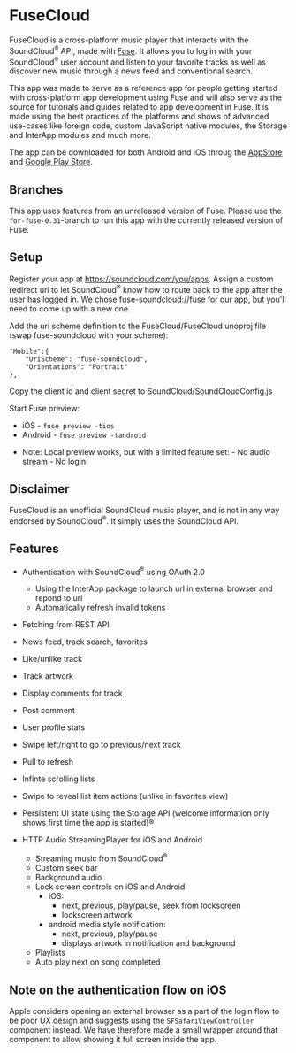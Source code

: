 # FuseCloud

FuseCloud is a cross-platform music player that interacts with the SoundCloud<sup>®</sup> API, made with [Fuse](https://www.fusetools.com).
It allows you to log in with your SoundCloud<sup>®</sup> user account and listen to your favorite tracks as well as discover new music through a news feed and conventional search.

This app was made to serve as a reference app for people getting started with cross-platform app development using Fuse and will also serve as the source for tutorials and guides related to app development in Fuse. It is made using the best practices of the platforms and shows of advanced use-cases like foreign code, custom JavaScript native modules, the Storage and InterApp modules and much more.

The app can be downloaded for both Android and iOS throug the [AppStore]() and [Google Play Store]().

## Branches

This app uses features from an unreleased version of Fuse.
Please use the `for-fuse-0.31`-branch to run this app with the currently released version of Fuse.

## Setup

Register your app at https://soundcloud.com/you/apps. Assign a custom redirect uri to let SoundCloud<sup>®</sup> know how to route back to the app after the user has logged in. We chose fuse-soundcloud://fuse for our app, but you'll need to come up with a new one.

Add the uri scheme definition to the FuseCloud/FuseCloud.unoproj file (swap fuse-soundcloud with your scheme):

	"Mobile":{
		"UriScheme": "fuse-soundcloud",
		"Orientations": "Portrait"
	},

Copy the client id and client secret to SoundCloud/SoundCloudConfig.js

Start Fuse preview:
- iOS - `fuse preview -tios`
- Android - `fuse preview -tandroid`

* Note: Local preview works, but with a limited feature set:
	  - No audio stream
	  - No login

## Disclaimer

FuseCloud is an unofficial SoundCloud music player, and is not in any way endorsed by SoundCloud<sup>®</sup>. It simply uses the SoundCloud API.

## Features

- Authentication with SoundCloud<sup>®</sup> using OAuth 2.0
    - Using the InterApp package to launch url in external browser and repond to uri
    - Automatically refresh invalid tokens
- Fetching from REST API
- News feed, track search, favorites

- Like/unlike track
- Track artwork
- Display comments for track
- Post comment
- User profile stats

- Swipe left/right to go to previous/next track
- Pull to refresh
- Infinte scrolling lists
- Swipe to reveal list item actions (unlike in favorites view)
- Persistent UI state using the Storage API (welcome information only shows first time the app is started)®

- HTTP Audio StreamingPlayer for iOS and Android
    - Streaming music from SoundCloud<sup>®</sup>
	- Custom seek bar
    - Background audio
    - Lock screen controls on iOS and Android
        - iOS:
            - next, previous, play/pause, seek from lockscreen
            - lockscreen artwork
        - android media style notification:
            - next, previous, play/pause
            - displays artwork in notification and background
    - Playlists
    - Auto play next on song completed
	
## Note on the authentication flow on iOS

Apple considers opening an external browser as a part of the login flow to be poor UX design and suggests using the `SFSafariViewController` component instead.
We have therefore made a small wrapper around that component to allow showing it full screen inside the app.
